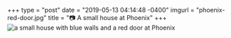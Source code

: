 +++
type = "post"
date = "2019-05-13 04:14:48 -0400"
imgurl = "phoenix-red-door.jpg"
title = "📷 A small house at Phoenix"
+++
![a small house with blue walls and a red door at Phoenix](https://s3.us-east-2.amazonaws.com/ying-ish/miniposts/phoenix-red-door.jpg)

